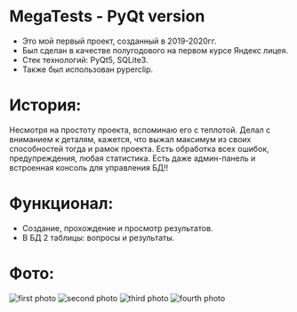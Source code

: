 # MegaTests - PyQt version
* Это мой первый проект, созданный в 2019-2020гг.
* Был сделан в качестве полугодового на первом курсе Яндекс лицея.
* Стек технологий: PyQt5, SQLite3.
* Также был использован pyperclip.

# История:
Несмотря на простоту проекта, вспоминаю его с теплотой. Делал с вниманием к деталям, кажется, что выжал максимум из своих способностей тогда и рамок проекта. Есть обработка всех ошибок, предупреждения, любая статистика. Есть даже админ-панель и встроенная консоль для управления БД!!

# Функционал:
* Создание, прохождение и просмотр результатов.
* В БД 2 таблицы: вопросы и результаты.

# Фото:
![first photo](https://raw.githubusercontent.com/ttema4/mega-tests-flask/966b463353ed8ec4a04ad303665180eaedbc5055/IMG_1.jpeg)
![second photo](https://raw.githubusercontent.com/ttema4/mega-tests-flask/966b463353ed8ec4a04ad303665180eaedbc5055/IMG_2.jpeg)
![third photo](https://raw.githubusercontent.com/ttema4/mega-tests-flask/966b463353ed8ec4a04ad303665180eaedbc5055/IMG_3.jpeg)
![fourth photo](https://raw.githubusercontent.com/ttema4/mega-tests-flask/966b463353ed8ec4a04ad303665180eaedbc5055/IMG_4.jpeg)
